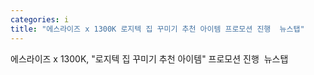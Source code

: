 ```yaml
---
categories: i
title: "에스라이즈 x 1300K 로지텍 집 꾸미기 추천 아이템 프로모션 진행  뉴스탭"
---
```

에스라이즈 x 1300K, "로지텍 집 꾸미기 추천 아이템" 프로모션 진행&nbsp;&nbsp;뉴스탭